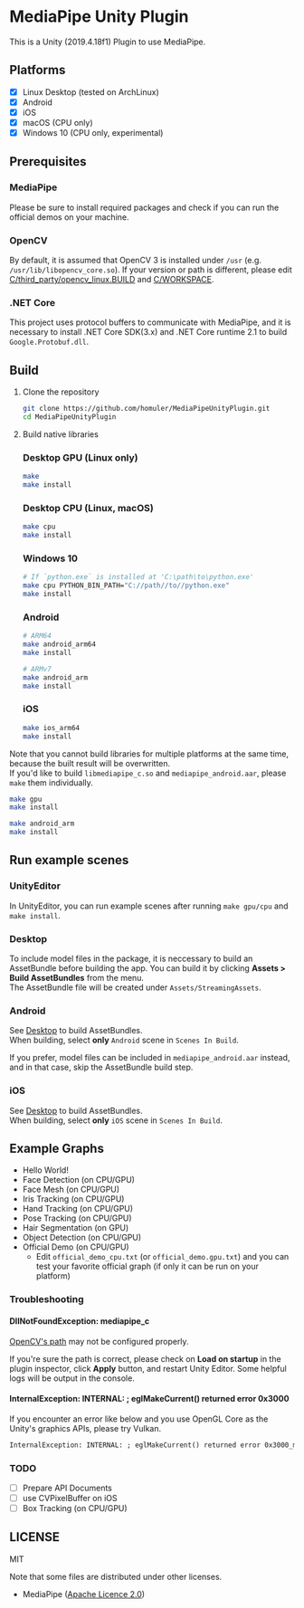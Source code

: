 # MediaPipe Unity Plugin
This is a Unity (2019.4.18f1) Plugin to use MediaPipe.

## Platforms
- [x] Linux Desktop (tested on ArchLinux)
- [x] Android
- [x] iOS
- [x] macOS (CPU only)
- [x] Windows 10 (CPU only, experimental)

## Prerequisites
### MediaPipe
Please be sure to install required packages and check if you can run the official demos on your machine.

### OpenCV
By default, it is assumed that OpenCV 3 is installed under `/usr` (e.g. `/usr/lib/libopencv_core.so`).
If your version or path is different, please edit [C/third_party/opencv_linux.BUILD](https://github.com/homuler/MediaPipeUnityPlugin/blob/master/C/third_party/opencv_linux.BUILD) and [C/WORKSPACE](https://github.com/homuler/MediaPipeUnityPlugin/blob/master/C/WORKSPACE).

### .NET Core
This project uses protocol buffers to communicate with MediaPipe, and it is necessary to install .NET Core SDK(3.x) and .NET Core runtime 2.1 to build `Google.Protobuf.dll`.

## Build
1. Clone the repository
    ```sh
    git clone https://github.com/homuler/MediaPipeUnityPlugin.git
    cd MediaPipeUnityPlugin
    ```

2. Build native libraries
    ### Desktop GPU (Linux only)
    ```sh
    make
    make install
    ```

    ### Desktop CPU (Linux, macOS)
    ```sh
    make cpu
    make install
    ```

    ### Windows 10
    ```sh
    # If `python.exe` is installed at 'C:\path\to\python.exe'
    make cpu PYTHON_BIN_PATH="C://path//to//python.exe"
    make install
    ```

    ### Android
    ```sh
    # ARM64
    make android_arm64
    make install

    # ARMv7
    make android_arm
    make install
    ```

    ### iOS
    ```sh
    make ios_arm64
    make install
    ```

Note that you cannot build libraries for multiple platforms at the same time,
because the built result will be overwritten.\
If you'd like to build `libmediapipe_c.so` and `mediapipe_android.aar`, please `make` them individually.
```sh
make gpu
make install

make android_arm
make install
```

## Run example scenes
### UnityEditor
In UnityEditor, you can run example scenes after running `make gpu/cpu` and `make install`.

### Desktop
To include model files in the package, it is neccessary to build an AssetBundle before building the app.
You can build it by clicking **Assets > Build AssetBundles** from the menu.\
The AssetBundle file will be created under `Assets/StreamingAssets`.

### Android
See [Desktop](#Desktop) to build AssetBundles.\
When building, select **only** `Android` scene in `Scenes In Build`.

If you prefer, model files can be included in `mediapipe_android.aar` instead, and in that case, skip the AssetBundle build step.

### iOS
See [Desktop](#Desktop) to build AssetBundles.\
When building, select **only** `iOS` scene in `Scenes In Build`.

## Example Graphs
- Hello World!
- Face Detection (on CPU/GPU)
- Face Mesh (on CPU/GPU)
- Iris Tracking (on CPU/GPU)
- Hand Tracking (on CPU/GPU)
- Pose Tracking (on CPU/GPU)
- Hair Segmentation (on GPU)
- Object Detection (on CPU/GPU)
- Official Demo (on CPU/GPU)
   - Edit `official_demo_cpu.txt` (or `official_demo.gpu.txt`) and you can test your favorite official graph (if only it can be run on your platform)

### Troubleshooting
#### DllNotFoundException: mediapipe_c
[OpenCV's path](https://github.com/homuler/MediaPipeUnityPlugin#opencv) may not be configured properly.

If you're sure the path is correct, please check on **Load on startup** in the plugin inspector, click **Apply** button, and restart Unity Editor.
Some helpful logs will be output in the console.

#### InternalException: INTERNAL: ; eglMakeCurrent() returned error 0x3000
If you encounter an error like below and you use OpenGL Core as the Unity's graphics APIs, please try Vulkan.

```txt
InternalException: INTERNAL: ; eglMakeCurrent() returned error 0x3000_mediapipe/mediapipe/gpu/gl_context_egl.cc:261)
```

### TODO
- [ ] Prepare API Documents
- [ ] use CVPixelBuffer on iOS
- [ ] Box Tracking (on CPU/GPU)

## LICENSE
MIT

Note that some files are distributed under other licenses.
- MediaPipe ([Apache Licence 2.0](https://github.com/google/mediapipe/blob/master/LICENSE))
